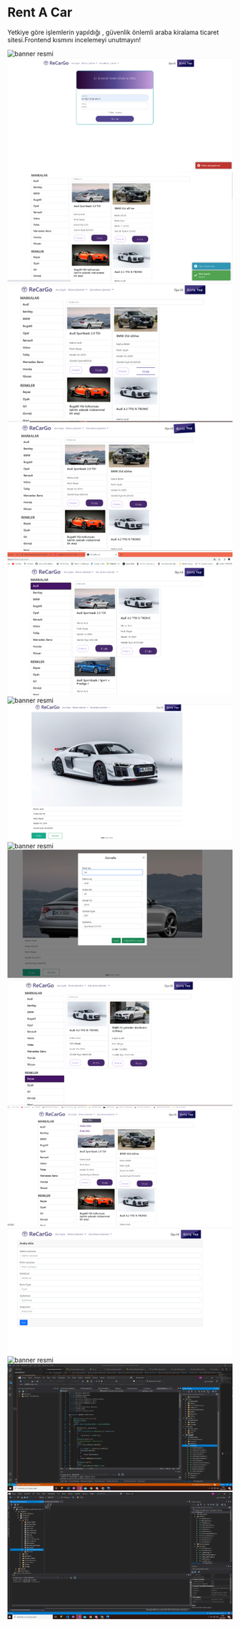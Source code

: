 # Rent A Car

Yetkiye göre işlemlerin yapıldığı , güvenlik önlemli araba kiralama ticaret sitesi.Frontend kısmını incelemeyi unutmayın!

![banner resmi](https://github.com/rabianur412/ReCapProject-Frontend/blob/master/src/images/%C3%9CyeOl.png)
![banner resmi](https://github.com/rabianur412/ReCapProject-Frontend/blob/master/src/images/Yanl%C4%B1%C5%9FGiri%C5%9F.png)
![banner resmi](https://github.com/rabianur412/ReCapProject-Frontend/blob/master/src/images/Kay%C4%B1tl%C4%B1Giris.png)
![banner resmi](https://github.com/rabianur412/ReCapProject-Frontend/blob/master/src/images/Buton.png)
![banner resmi](https://github.com/rabianur412/ReCapProject-Frontend/blob/master/src/images/Buton2.png)
![banner resmi](https://github.com/rabianur412/ReCapProject-Frontend/blob/master/src/images/MarkayaG%C3%B6re(gri%20araba%20g%C3%BCncellenecek).png)
![banner resmi](https://github.com/rabianur412/ReCapProject-Frontend/blob/master/src/images/RengeG%C3%B6re.png)
![banner resmi](https://github.com/rabianur412/ReCapProject-Frontend/blob/master/src/images/ArabaDetay%C4%B1%C4%B1.png)
![banner resmi](https://github.com/rabianur412/ReCapProject-Frontend/blob/master/src/images/KrediKart%C4%B1.png)
![banner resmi](https://github.com/rabianur412/ReCapProject-Frontend/blob/master/src/images/ArabaG%C3%BCncelleme%C3%96ncesi.png)
![banner resmi](https://github.com/rabianur412/ReCapProject-Frontend/blob/master/src/images/ArabaG%C3%BCncellemeSonras%C4%B1.png)
![banner resmi](https://github.com/rabianur412/ReCapProject-Frontend/blob/master/src/images/yetkiliislemler.png)
![banner resmi](https://github.com/rabianur412/ReCapProject-Frontend/blob/master/src/images/ekleme.png)
![banner resmi](https://github.com/rabianur412/ReCapProject-Frontend/blob/master/src/images/MarkaG%C3%BCncelleme.png)
![banner resmi](https://github.com/rabianur412/ReCapProject-Frontend/blob/master/src/images/Backend.png)
![banner resmi](https://github.com/rabianur412/ReCapProject-Frontend/blob/master/src/images/sqltablo.png)

